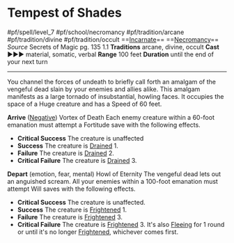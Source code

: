 # Tempest of Shades
#pf/spell/level_7 #pf/school/necromancy #pf/tradition/arcane #pf/tradition/divine #pf/tradition/occult
==[Incarnate](../../../Traits/Incarnate.md)== ==[Necromancy](../../../Traits/Necromancy.md)==
*Source* Secrets of Magic pg. 135 1.1
**Traditions** arcane, divine, occult
**Cast** ►►► material, somatic, verbal
**Range** 100 feet
**Duration** until the end of your next turn

---
You channel the forces of undeath to briefly call forth an amalgam of the vengeful dead slain by your enemies and allies alike. This amalgam manifests as a large tornado of insubstantial, howling faces. It occupies the space of a Huge creature and has a Speed of 60 feet.

**Arrive** ([Negative](../../../Traits/Negative.md)) Vortex of Death Each enemy creature within a 60-foot emanation must attempt a Fortitude save with the following effects.
- **Critical Success** The creature is unaffected
- **Success** The creature is [Drained](../../../Conditions/Drained.md) 1.
- **Failure** The creature is [Drained](../../../Conditions/Drained.md) 2.
- **Critical Failure** The creature is [Drained](../../../Conditions/Drained.md) 3.

**Depart** (emotion, fear, mental) Howl of Eternity The vengeful dead lets out an anguished scream. All your enemies within a 100-foot emanation must attempt Will saves with the following effects.
- **Critical Success** The creature is unaffected.
- **Success** The creature is [Frightened](../../../Conditions/Frightened.md) 1.
- **Failure** The creature is [Frightened](../../../Conditions/Frightened.md) 3.
- **Critical Failure** The creature is [Frightened](../../../Conditions/Frightened.md) 3. It's also [Fleeing](../../../Conditions/Fleeing.md) for 1 round or until it's no longer [Frightened](../../../Conditions/Frightened.md), whichever comes first.